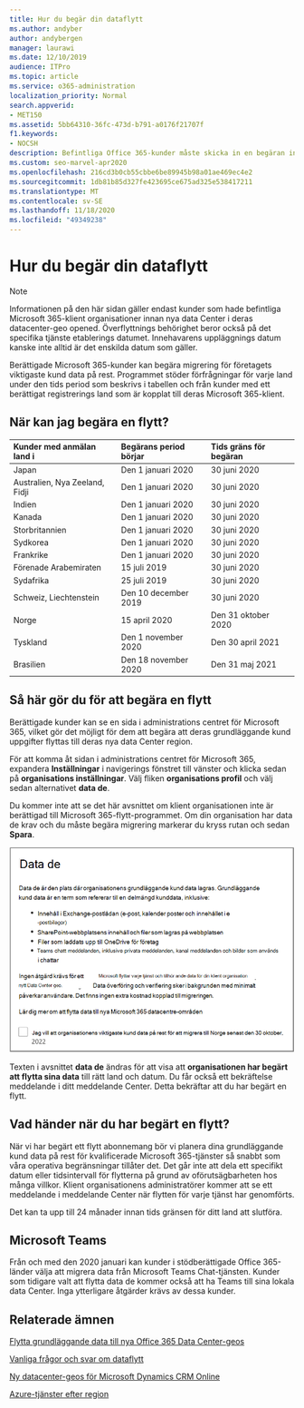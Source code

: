 ```yaml
---
title: Hur du begär din dataflytt
ms.author: andyber
author: andybergen
manager: laurawi
ms.date: 12/10/2019
audience: ITPro
ms.topic: article
ms.service: o365-administration
localization_priority: Normal
search.appverid:
- MET150
ms.assetid: 5bb64310-36fc-473d-b791-a0176f21707f
f1.keywords:
- NOCSH
description: Befintliga Office 365-kunder måste skicka in en begäran innan tids gränsen för sitt land för att deras Microsoft 365 Services-data flyttas till deras nya geo.
ms.custom: seo-marvel-apr2020
ms.openlocfilehash: 216cd3b0cb55cbbe6be89945b98a01ae469ec4e2
ms.sourcegitcommit: 1db81b85d327fe423695ce675ad325e538417211
ms.translationtype: MT
ms.contentlocale: sv-SE
ms.lasthandoff: 11/18/2020
ms.locfileid: "49349238"
---
```

# <a name="how-to-request-your-data-move"></a>Hur du begär din dataflytt

> [!NOTE]
> Informationen på den här sidan gäller endast kunder som hade befintliga Microsoft 365-klient organisationer innan nya data Center i deras datacenter-geo opened. Överflyttnings behörighet beror också på det specifika tjänste etablerings datumet.  Innehavarens uppläggnings datum kanske inte alltid är det enskilda datum som gäller.
  
Berättigade Microsoft 365-kunder kan begära migrering för företagets viktigaste kund data på rest.  Programmet stöder förfrågningar för varje land under den tids period som beskrivs i tabellen och från kunder med ett berättigat registrerings land som är kopplat till deras Microsoft 365-klient.
  
## <a name="when-can-i-request-a-move"></a>När kan jag begära en flytt?

| Kunder med anmälan land i | Begärans period börjar | Tids gräns för begäran |
|:-----|:-----|:-----|
|Japan   <br/> |Den 1 januari 2020  <br/> |30 juni 2020  <br/> |
|Australien, Nya Zeeland, Fidji  <br/> |Den 1 januari 2020  <br/> |30 juni 2020  <br/> |
|Indien  <br/> |Den 1 januari 2020  <br/> |30 juni 2020  <br/> |
|Kanada  <br/> |Den 1 januari 2020  <br/> |30 juni 2020  <br/> |
|Storbritannien  <br/> |Den 1 januari 2020  <br/> |30 juni 2020  <br/> |
|Sydkorea  <br/> |Den 1 januari 2020  <br/> |30 juni 2020  <br/> |
|Frankrike  <br/> |Den 1 januari 2020  <br/> |30 juni 2020  <br/> |
|Förenade Arabemiraten  <br/> |15 juli 2019  <br/> |30 juni 2020  <br/> |
|Sydafrika  <br/> |25 juli 2019  <br/> |30 juni 2020  <br/> |
|Schweiz, Liechtenstein  <br/> |Den 10 december 2019  <br/> |30 juni 2020  <br/> |
|Norge  <br/> |15 april 2020  <br/> |Den 31 oktober 2020  <br/> |
|Tyskland  <br/> |Den 1 november 2020  <br/> |Den 30 april 2021  <br/> |
|Brasilien  <br/> |Den 18 november 2020  <br/> |Den 31 maj 2021  <br/> |

## <a name="how-to-request-a-move"></a>Så här gör du för att begära en flytt

Berättigade kunder kan se en sida i administrations centret för Microsoft 365, vilket gör det möjligt för dem att begära att deras grundläggande kund uppgifter flyttas till deras nya data Center region.  
  
För att komma åt sidan i administrations centret för Microsoft 365, expandera **Inställningar** i navigerings fönstret till vänster och klicka sedan på **organisations inställningar**.
Välj fliken **organisations profil** och välj sedan alternativet **data de**.
  
Du kommer inte att se det här avsnittet om klient organisationen inte är berättigad till Microsoft 365-flytt-programmet.  Om din organisation har data de krav och du måste begära migrering markerar du kryss rutan och sedan **Spara**.
  
![Skärmen för att välja Data Center](../media/dataresidencyflyoutae.jpg)
  
Texten i avsnittet **data de** ändras för att visa att **organisationen har begärt att flytta sina data** till rätt land och datum. Du får också ett bekräftelse meddelande i ditt meddelande Center. Detta bekräftar att du har begärt en flytt. 
  
## <a name="what-happens-after-requesting-a-move"></a>Vad händer när du har begärt en flytt?

När vi har begärt ett flytt abonnemang bör vi planera dina grundläggande kund data på rest för kvalificerade Microsoft 365-tjänster så snabbt som våra operativa begränsningar tillåter det. Det går inte att dela ett specifikt datum eller tidsintervall för flytterna på grund av oförutsägbarheten hos många villkor. Klient organisationens administratörer kommer att se ett meddelande i meddelande Center när flytten för varje tjänst har genomförts.
  
Det kan ta upp till 24 månader innan tids gränsen för ditt land att slutföra.
  
## <a name="microsoft-teams"></a>Microsoft Teams

Från och med den 2020 januari kan kunder i stödberättigade Office 365-länder välja att migrera data från Microsoft Teams Chat-tjänsten.  Kunder som tidigare valt att flytta data de kommer också att ha Teams till sina lokala data Center.  Inga ytterligare åtgärder krävs av dessa kunder.

## <a name="related-topics"></a>Relaterade ämnen

[Flytta grundläggande data till nya Office 365 Data Center-geos](moving-data-to-new-datacenter-geos.md)

[Vanliga frågor och svar om dataflytt](data-move-faq.md)

[Ny datacenter-geos för Microsoft Dynamics CRM Online](https://go.microsoft.com/fwlink/p/?Linkid=615924)
  
[Azure-tjänster efter region](https://azure.microsoft.com/regions/)
  

